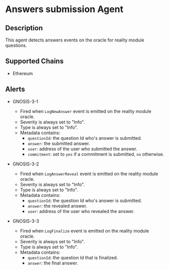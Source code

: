 # Answers submission Agent

## Description

This agent detects answers events on the oracle for reality module questions.

## Supported Chains

- Ethereum

## Alerts

- GNOSIS-3-1

  - Fired when `LogNewAnswer` event is emitted on the reality module oracle.
  - Severity is always set to "Info".
  - Type is always set to "Info".
  - Metadata contains:
    - `questionId`: the question Id who's answer is submitted.
    - `answer`: the submitted answer.
    - `user`: address of the user who submitted the answer.
    - `commitment`: set to `yes` if a commitment is submitted, `no` otherwise.

- GNOSIS-3-2

  - Fired when `LogAnswerReveal` event is emitted on the reality module oracle.
  - Severity is always set to "Info".
  - Type is always set to "Info".
  - Metadata contains:
    - `questionId`: the question Id who's answer is submitted.
    - `answer`: the revealed answer.
    - `user`: address of the user who revealed the answer.

- GNOSIS-3-3

  - Fired when `LogFinalize` event is emitted on the reality module oracle.
  - Severity is always set to "Info".
  - Type is always set to "Info".
  - Metadata contains:
    - `questionId`: the question Id that is finalized.
    - `answer`: the final answer.

